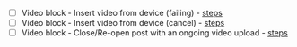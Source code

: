 - [ ] Video block - Insert video from device (failing) - [steps](https://github.com/wordpress-mobile/test-cases/blob/trunk/test-cases/gutenberg/video.md#tc001)
- [ ] Video block - Insert video from device (cancel) - [steps](https://github.com/wordpress-mobile/test-cases/blob/trunk/test-cases/gutenberg/video.md#tc002)
- [ ] Video block - Close/Re-open post with an ongoing video upload - [steps](https://github.com/wordpress-mobile/test-cases/blob/trunk/test-cases/gutenberg/video.md#tc004)
